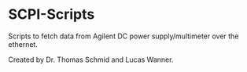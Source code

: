 SCPI-Scripts
============

Scripts to fetch data from Agilent DC power supply/multimeter over the ethernet.

Created by Dr. Thomas Schmid and Lucas Wanner.
